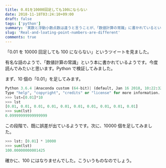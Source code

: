 ```yaml
---
title: 0.01を10000回足しても100にならない
date: 2018-11-18T03:24:10+09:00
draft: false
tags: ['python']
summary: '実数と浮動小数点数は違うと言うことが、「数値計算の常識」に書かれているという話'
slug: 'Real-and-loating-point-numbers-are-different'
comments: true
---
```


「0.01 を 10000 回足しても 100 にならない」というツイートを見ました。

有名な話のようで、「数値計算の常識」という本に書かれているようです。今度読んでみたいと思います。Python で検証してみました。

まず、10 個の「0.01」を足してみます。

```python
Python 3.6.4 |Anaconda custom (64-bit)| (default, Jan 16 2018, 10:22:32) [MSC v.1900 64 bit (AMD64)] on win32
Type "help", "copyright", "credits" or "license" for more information.
>>> lst=[0.01]*10
>>> lst
[0.01, 0.01, 0.01, 0.01, 0.01, 0.01, 0.01, 0.01, 0.01, 0.01]
>>> sum(lst)
0.09999999999999999
```

この段階で、既に誤差が出ているようです。次に、10000 個を足してみました。

```python
>>> lst: [0.01] * 10000
>>> sum(lst)
100.00000000001425
```

確かに、100 にはなりませんでした。こういうものなのでしょう。
